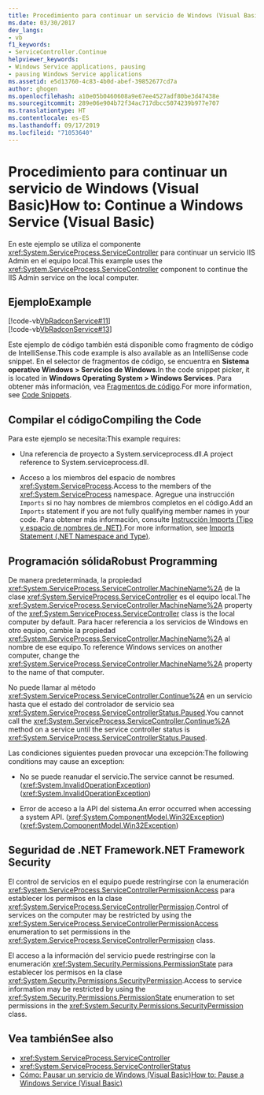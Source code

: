```yaml
---
title: Procedimiento para continuar un servicio de Windows (Visual Basic)
ms.date: 03/30/2017
dev_langs:
- vb
f1_keywords:
- ServiceController.Continue
helpviewer_keywords:
- Windows Service applications, pausing
- pausing Windows Service applications
ms.assetid: e5d13760-4c83-4b0d-abef-39852677cd7a
author: ghogen
ms.openlocfilehash: a10e05b0460608a9e67ee4527adf80be3d47438e
ms.sourcegitcommit: 289e06e904b72f34ac717dbcc5074239b977e707
ms.translationtype: HT
ms.contentlocale: es-ES
ms.lasthandoff: 09/17/2019
ms.locfileid: "71053640"
---
```

# <a name="how-to-continue-a-windows-service-visual-basic"></a><span data-ttu-id="bdd2d-102">Procedimiento para continuar un servicio de Windows (Visual Basic)</span><span class="sxs-lookup"><span data-stu-id="bdd2d-102">How to: Continue a Windows Service (Visual Basic)</span></span>
<span data-ttu-id="bdd2d-103">En este ejemplo se utiliza el componente <xref:System.ServiceProcess.ServiceController> para continuar un servicio IIS Admin en el equipo local.</span><span class="sxs-lookup"><span data-stu-id="bdd2d-103">This example uses the <xref:System.ServiceProcess.ServiceController> component to continue the IIS Admin service on the local computer.</span></span>  
  
## <a name="example"></a><span data-ttu-id="bdd2d-104">Ejemplo</span><span class="sxs-lookup"><span data-stu-id="bdd2d-104">Example</span></span>  
 [!code-vb[VbRadconService#11](../../../samples/snippets/visualbasic/VS_Snippets_VBCSharp/VbRadconService/VB/MyNewService.vb#11)]  
[!code-vb[VbRadconService#13](../../../samples/snippets/visualbasic/VS_Snippets_VBCSharp/VbRadconService/VB/MyNewService.vb#13)]  
  
 <span data-ttu-id="bdd2d-105">Este ejemplo de código también está disponible como fragmento de código de IntelliSense.</span><span class="sxs-lookup"><span data-stu-id="bdd2d-105">This code example is also available as an IntelliSense code snippet.</span></span> <span data-ttu-id="bdd2d-106">En el selector de fragmentos de código, se encuentra en **Sistema operativo Windows > Servicios de Windows**.</span><span class="sxs-lookup"><span data-stu-id="bdd2d-106">In the code snippet picker, it is located in **Windows Operating System > Windows Services**.</span></span> <span data-ttu-id="bdd2d-107">Para obtener más información, vea [Fragmentos de código](/visualstudio/ide/code-snippets).</span><span class="sxs-lookup"><span data-stu-id="bdd2d-107">For more information, see [Code Snippets](/visualstudio/ide/code-snippets).</span></span>  
  
## <a name="compiling-the-code"></a><span data-ttu-id="bdd2d-108">Compilar el código</span><span class="sxs-lookup"><span data-stu-id="bdd2d-108">Compiling the Code</span></span>  
 <span data-ttu-id="bdd2d-109">Para este ejemplo se necesita:</span><span class="sxs-lookup"><span data-stu-id="bdd2d-109">This example requires:</span></span>  
  
- <span data-ttu-id="bdd2d-110">Una referencia de proyecto a System.serviceprocess.dll.</span><span class="sxs-lookup"><span data-stu-id="bdd2d-110">A project reference to System.serviceprocess.dll.</span></span>  
  
- <span data-ttu-id="bdd2d-111">Acceso a los miembros del espacio de nombres <xref:System.ServiceProcess>.</span><span class="sxs-lookup"><span data-stu-id="bdd2d-111">Access to the members of the <xref:System.ServiceProcess> namespace.</span></span> <span data-ttu-id="bdd2d-112">Agregue una instrucción `Imports` si no hay nombres de miembros completos en el código.</span><span class="sxs-lookup"><span data-stu-id="bdd2d-112">Add an `Imports` statement if you are not fully qualifying member names in your code.</span></span> <span data-ttu-id="bdd2d-113">Para obtener más información, consulte [Instrucción Imports (Tipo y espacio de nombres de .NET)](../../visual-basic/language-reference/statements/imports-statement-net-namespace-and-type.md).</span><span class="sxs-lookup"><span data-stu-id="bdd2d-113">For more information, see [Imports Statement (.NET Namespace and Type)](../../visual-basic/language-reference/statements/imports-statement-net-namespace-and-type.md).</span></span>  
  
## <a name="robust-programming"></a><span data-ttu-id="bdd2d-114">Programación sólida</span><span class="sxs-lookup"><span data-stu-id="bdd2d-114">Robust Programming</span></span>  
 <span data-ttu-id="bdd2d-115">De manera predeterminada, la propiedad <xref:System.ServiceProcess.ServiceController.MachineName%2A> de la clase <xref:System.ServiceProcess.ServiceController> es el equipo local.</span><span class="sxs-lookup"><span data-stu-id="bdd2d-115">The <xref:System.ServiceProcess.ServiceController.MachineName%2A> property of the <xref:System.ServiceProcess.ServiceController> class is the local computer by default.</span></span> <span data-ttu-id="bdd2d-116">Para hacer referencia a los servicios de Windows en otro equipo, cambie la propiedad <xref:System.ServiceProcess.ServiceController.MachineName%2A> al nombre de ese equipo.</span><span class="sxs-lookup"><span data-stu-id="bdd2d-116">To reference Windows services on another computer, change the <xref:System.ServiceProcess.ServiceController.MachineName%2A> property to the name of that computer.</span></span>  
  
 <span data-ttu-id="bdd2d-117">No puede llamar al método <xref:System.ServiceProcess.ServiceController.Continue%2A> en un servicio hasta que el estado del controlador de servicio sea <xref:System.ServiceProcess.ServiceControllerStatus.Paused>.</span><span class="sxs-lookup"><span data-stu-id="bdd2d-117">You cannot call the <xref:System.ServiceProcess.ServiceController.Continue%2A> method on a service until the service controller status is <xref:System.ServiceProcess.ServiceControllerStatus.Paused>.</span></span>  
  
 <span data-ttu-id="bdd2d-118">Las condiciones siguientes pueden provocar una excepción:</span><span class="sxs-lookup"><span data-stu-id="bdd2d-118">The following conditions may cause an exception:</span></span>  
  
- <span data-ttu-id="bdd2d-119">No se puede reanudar el servicio.</span><span class="sxs-lookup"><span data-stu-id="bdd2d-119">The service cannot be resumed.</span></span> <span data-ttu-id="bdd2d-120">(<xref:System.InvalidOperationException>)</span><span class="sxs-lookup"><span data-stu-id="bdd2d-120">(<xref:System.InvalidOperationException>)</span></span>  
  
- <span data-ttu-id="bdd2d-121">Error de acceso a la API del sistema.</span><span class="sxs-lookup"><span data-stu-id="bdd2d-121">An error occurred when accessing a system API.</span></span> <span data-ttu-id="bdd2d-122">(<xref:System.ComponentModel.Win32Exception>)</span><span class="sxs-lookup"><span data-stu-id="bdd2d-122">(<xref:System.ComponentModel.Win32Exception>)</span></span>  
  
## <a name="net-framework-security"></a><span data-ttu-id="bdd2d-123">Seguridad de .NET Framework</span><span class="sxs-lookup"><span data-stu-id="bdd2d-123">.NET Framework Security</span></span>  
 <span data-ttu-id="bdd2d-124">El control de servicios en el equipo puede restringirse con la enumeración <xref:System.ServiceProcess.ServiceControllerPermissionAccess> para establecer los permisos en la clase <xref:System.ServiceProcess.ServiceControllerPermission>.</span><span class="sxs-lookup"><span data-stu-id="bdd2d-124">Control of services on the computer may be restricted by using the <xref:System.ServiceProcess.ServiceControllerPermissionAccess> enumeration to set permissions in the <xref:System.ServiceProcess.ServiceControllerPermission> class.</span></span>  
  
 <span data-ttu-id="bdd2d-125">El acceso a la información del servicio puede restringirse con la enumeración <xref:System.Security.Permissions.PermissionState> para establecer los permisos en la clase <xref:System.Security.Permissions.SecurityPermission>.</span><span class="sxs-lookup"><span data-stu-id="bdd2d-125">Access to service information may be restricted by using the <xref:System.Security.Permissions.PermissionState> enumeration to set permissions in the <xref:System.Security.Permissions.SecurityPermission> class.</span></span>  
  
## <a name="see-also"></a><span data-ttu-id="bdd2d-126">Vea también</span><span class="sxs-lookup"><span data-stu-id="bdd2d-126">See also</span></span>

- <xref:System.ServiceProcess.ServiceController>
- <xref:System.ServiceProcess.ServiceControllerStatus>
- [<span data-ttu-id="bdd2d-127">Cómo: Pausar un servicio de Windows (Visual Basic)</span><span class="sxs-lookup"><span data-stu-id="bdd2d-127">How to: Pause a Windows Service (Visual Basic)</span></span>](how-to-pause-a-windows-service-visual-basic.md)
